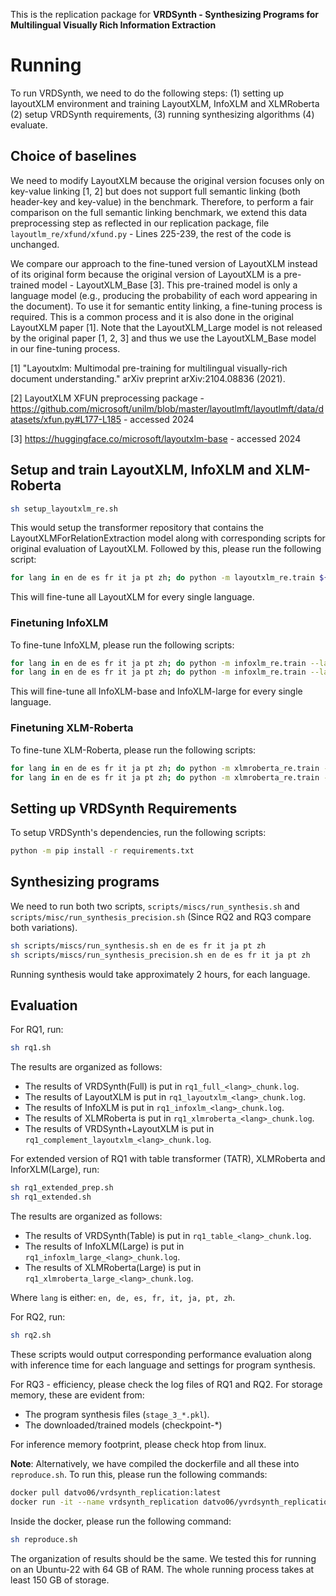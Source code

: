 This is the replication package for **VRDSynth - Synthesizing Programs for Multilingual Visually Rich Information Extraction**
# Running
To run VRDSynth, we need to do the following steps: (1) setting up layoutXLM environment and training LayoutXLM, InfoXLM and XLMRoberta (2) setup VRDSynth requirements, (3) running synthesizing algorithms (4) evaluate.

## Choice of baselines
We need to modify LayoutXLM because the original version focuses only on key-value linking [1, 2] but does not support full semantic linking (both header-key and key-value) in the benchmark. Therefore, to perform a fair comparison on the full semantic linking benchmark, we extend this data preprocessing step as reflected in our replication package, file `layoutlm_re/xfund/xfund.py` - Lines 225-239, the rest of the code is unchanged. 

We compare our approach to the fine-tuned version of LayoutXLM instead of its original form because the original version of LayoutXLM is a pre-trained model - LayoutXLM\_Base [3]. This pre-trained model is only a language model (e.g., producing the probability of each word appearing in the document). To use it for semantic entity linking, a fine-tuning process is required. This is a common process and it is also done in the original LayoutXLM paper [1]. Note that the LayoutXLM\_Large model is not released by the original paper [1, 2, 3] and thus we use the LayoutXLM\_Base model in our fine-tuning process.

[1] "Layoutxlm: Multimodal pre-training for multilingual visually-rich document understanding." arXiv preprint arXiv:2104.08836 (2021).

[2] LayoutXLM XFUN preprocessing package - https://github.com/microsoft/unilm/blob/master/layoutlmft/layoutlmft/data/datasets/xfun.py#L177-L185 - accessed 2024

[3] https://huggingface.co/microsoft/layoutxlm-base - accessed 2024


## Setup and train LayoutXLM, InfoXLM and XLM-Roberta
```sh
sh setup_layoutxlm_re.sh
```
This would setup the transformer repository that contains the LayoutXLMForRelationExtraction model along with corresponding scripts for original evaluation of LayoutXLM. Followed by this, please run the following script:
```sh
for lang in en de es fr it ja pt zh; do python -m layoutxlm_re.train ${lang}; done
```
This will fine-tune all LayoutXLM for every single language.

### Finetuning InfoXLM
To fine-tune InfoXLM, please run the following scripts:
```sh
for lang in en de es fr it ja pt zh; do python -m infoxlm_re.train --lang ${lang} --model_type infoxlm-base > train_infoxlm_base_${lang}.log; done
for lang in en de es fr it ja pt zh; do python -m infoxlm_re.train --lang ${lang} --model_type infoxlm-large; done
```
This will fine-tune all InfoXLM-base and InfoXLM-large for every single language.

### Finetuning XLM-Roberta
To fine-tune XLM-Roberta, please run the following scripts:
```sh
for lang in en de es fr it ja pt zh; do python -m xlmroberta_re.train --lang ${lang} --model_type xlm-roberta-base > train_xlmroberta_base_${lang}.log; done
for lang in en de es fr it ja pt zh; do python -m xlmroberta_re.train --lang ${lang} --model_type xlm-roberta-large > train_xlmroberta_large_${lang}.log; done
```

## Setting up VRDSynth Requirements
To setup VRDSynth's dependencies, run the following scripts:
```sh
python -m pip install -r requirements.txt
```
## Synthesizing programs
We need to run both two scripts, `scripts/miscs/run_synthesis.sh` and `scripts/misc/run_synthesis_precision.sh` (Since RQ2 and RQ3 compare both variations).
```sh
sh scripts/miscs/run_synthesis.sh en de es fr it ja pt zh
sh scripts/miscs/run_synthesis_precision.sh en de es fr it ja pt zh
```
Running synthesis would take approximately 2 hours, for each language.

## Evaluation

For RQ1, run:
```sh
sh rq1.sh
```

The results are organized as follows:
- The results of VRDSynth(Full) is put in `rq1_full_<lang>_chunk.log`.
- The results of LayoutXLM is put in `rq1_layoutxlm_<lang>_chunk.log`.
- The results of InfoXLM is put in `rq1_infoxlm_<lang>_chunk.log`.
- The results of XLMRoberta is put in `rq1_xlmroberta_<lang>_chunk.log`.
- The results of VRDSynth+LayoutXLM is put in `rq1_complement_layoutxlm_<lang>_chunk.log`.

For extended version of RQ1 with table transformer (TATR), XLMRoberta and InforXLM(Large), run:

```sh
sh rq1_extended_prep.sh
sh rq1_extended.sh
```

The results are organized as follows:
- The results of VRDSynth(Table) is put in `rq1_table_<lang>_chunk.log`.
- The results of InfoXLM(Large) is put in `rq1_infoxlm_large_<lang>_chunk.log`.
- The results of XLMRoberta(Large) is put in `rq1_xlmroberta_large_<lang>_chunk.log`.

Where `lang` is either: `en, de, es, fr, it, ja, pt, zh`.


For RQ2, run:
```sh
sh rq2.sh
```
These scripts would output corresponding performance evaluation along with inference time for each language and settings for program synthesis.

For RQ3 - efficiency, please check the log files of RQ1 and RQ2. For storage memory, these are evident from:
- The program synthesis files (`stage_3_*.pkl`).
- The downloaded/trained models (checkpoint-*)

For inference memory footprint, please check htop from linux.

**Note**: Alternatively, we have compiled the dockerfile and all these into `reproduce.sh`. To run this, please run the following commands:

```sh
docker pull datvo06/vrdsynth_replication:latest
docker run -it --name vrdsynth_replication datvo06/yvrdsynth_replication:latest /bin/bash
```
Inside the docker, please run the following command:
```sh
sh reproduce.sh
```
The organization of results should be the same.
We tested this for running on an Ubuntu-22 with 64 GB of RAM. The whole running process takes at least 150 GB of storage.
